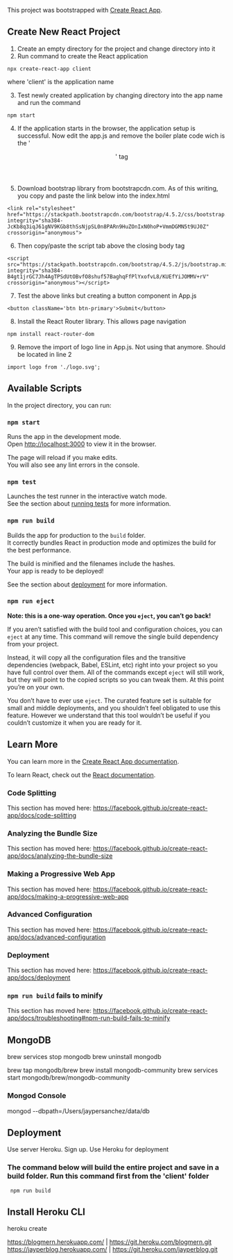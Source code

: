 This project was bootstrapped with [Create React App](https://github.com/facebook/create-react-app).

## Create New React Project

1. Create an empty directory for the project and change directory into it
2. Run command to create the React application

```
npx create-react-app client
```
where 'client' is the application name

3. Test newly created application by changing directory into the app name and run the command

```
npm start
```

4. If the application starts in the browser, the application setup is successful.  Now edit the app.js and remove the boiler plate code wich is the '<header>' tag

5. Download bootstrap library from bootstrapcdn.com.  As of this writing, you copy and paste the link below into the index.html

```
<link rel="stylesheet" href="https://stackpath.bootstrapcdn.com/bootstrap/4.5.2/css/bootstrap.min.css" integrity="sha384-JcKb8q3iqJ61gNV9KGb8thSsNjpSL0n8PARn9HuZOnIxN0hoP+VmmDGMN5t9UJ0Z" crossorigin="anonymous">
```

6. Then copy/paste the script tab above the closing body tag

```
<script src="https://stackpath.bootstrapcdn.com/bootstrap/4.5.2/js/bootstrap.min.js" integrity="sha384-B4gt1jrGC7Jh4AgTPSdUtOBvfO8shuf57BaghqFfPlYxofvL8/KUEfYiJOMMV+rV" crossorigin="anonymous"></script>
```

7. Test the above links but creating a button component in App.js

```
<button className='btn btn-primary'>Submit</button>
```
8. Install the React Router library.  This allows page navigation

```
npm install react-router-dom
```

9. Remove the import of logo line in App.js.  Not using that anymore.  Should be located in line 2

```
import logo from './logo.svg';
```

## Available Scripts

In the project directory, you can run:

### `npm start`

Runs the app in the development mode.<br />
Open [http://localhost:3000](http://localhost:3000) to view it in the browser.

The page will reload if you make edits.<br />
You will also see any lint errors in the console.

### `npm test`

Launches the test runner in the interactive watch mode.<br />
See the section about [running tests](https://facebook.github.io/create-react-app/docs/running-tests) for more information.

### `npm run build`

Builds the app for production to the `build` folder.<br />
It correctly bundles React in production mode and optimizes the build for the best performance.

The build is minified and the filenames include the hashes.<br />
Your app is ready to be deployed!

See the section about [deployment](https://facebook.github.io/create-react-app/docs/deployment) for more information.

### `npm run eject`

**Note: this is a one-way operation. Once you `eject`, you can’t go back!**

If you aren’t satisfied with the build tool and configuration choices, you can `eject` at any time. This command will remove the single build dependency from your project.

Instead, it will copy all the configuration files and the transitive dependencies (webpack, Babel, ESLint, etc) right into your project so you have full control over them. All of the commands except `eject` will still work, but they will point to the copied scripts so you can tweak them. At this point you’re on your own.

You don’t have to ever use `eject`. The curated feature set is suitable for small and middle deployments, and you shouldn’t feel obligated to use this feature. However we understand that this tool wouldn’t be useful if you couldn’t customize it when you are ready for it.

## Learn More

You can learn more in the [Create React App documentation](https://facebook.github.io/create-react-app/docs/getting-started).

To learn React, check out the [React documentation](https://reactjs.org/).

### Code Splitting

This section has moved here: https://facebook.github.io/create-react-app/docs/code-splitting

### Analyzing the Bundle Size

This section has moved here: https://facebook.github.io/create-react-app/docs/analyzing-the-bundle-size

### Making a Progressive Web App

This section has moved here: https://facebook.github.io/create-react-app/docs/making-a-progressive-web-app

### Advanced Configuration

This section has moved here: https://facebook.github.io/create-react-app/docs/advanced-configuration

### Deployment

This section has moved here: https://facebook.github.io/create-react-app/docs/deployment

### `npm run build` fails to minify

This section has moved here: https://facebook.github.io/create-react-app/docs/troubleshooting#npm-run-build-fails-to-minify

## MongoDB

brew services stop mongodb
brew uninstall mongodb

brew tap mongodb/brew
brew install mongodb-community
brew services start mongodb/brew/mongodb-community

 ### Mongod Console

 mongod --dbpath=/Users/jaypersanchez/data/db

 ## Deployment

 Use server Heroku.  Sign up.  Use Heroku for deployment

### The command below will build the entire project and save in a build folder.  Run this command first from the 'client' folder

````
 npm run build
 ````

## Install Heroku CLI

heroku create <name of the project>

https://blogmern.herokuapp.com/ | https://git.heroku.com/blogmern.git
https://jayperblog.herokuapp.com/ | https://git.heroku.com/jayperblog.git